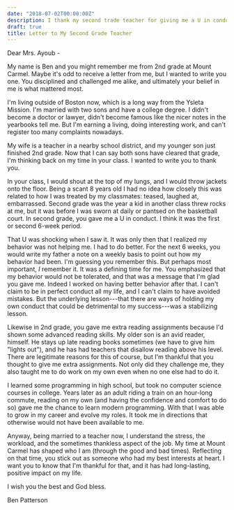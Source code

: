 ```yaml
---
date: "2018-07-02T00:00:00Z"
description: I thank my second trade teacher for giving me a U in conduct.
draft: true
title: Letter to My Second Grade Teacher
---
```


Dear Mrs. Ayoub -

My name is Ben and you might remember me from 2nd grade at Mount Carmel. Maybe it's odd to receive a letter from me, but I wanted to write you one. You disciplined and challenged me alike, and ultimately your belief in me is what mattered most.

I'm living outside of Boston now, which is a long way from the Ysleta Mission. I'm married with two sons and have a college degree. I didn't become a doctor or lawyer, didn't become famous like the nicer notes in the yearbooks tell me. But I'm earning a living, doing interesting work, and can't register too many complaints nowadays.

My wife is a teacher in a nearby school district, and my younger son just finished 2nd grade. Now that I can say both sons have cleared that grade, I'm thinking back on my time in your class. I wanted to write you to thank you.

In your class, I would shout at the top of my lungs, and I would throw jackets onto the floor. Being a scant 8 years old I had no idea how closely this was related to how I was treated by my classmates: teased, laughed at, embarrassed. Second grade was the year a kid in another class threw rocks at me, but it was before I was sworn at daily or pantsed on the basketball court. In second grade, you gave me a U in conduct. I think it was the first or second 6-week period. 

That U was shocking when I saw it. It was only then that I realized my behavior was not helping me. I had to do better. For the next 6 weeks, you would write my father a note on a weekly basis to point out how my behavior had been. I'm guessing you remember this. But perhaps most important, _I_ remember it. It was a defining time for me. You emphasized that my behavior would not be tolerated, and that was a message that I'm glad you gave me. Indeed I worked on having better behavior after that. I can't claim to be in perfect conduct all my life, and I can't claim to have avoided mistakes. But the underlying lesson---that there are ways of holding my own conduct that could be detrimental to my success---was a stabilizing lesson.

Likewise in 2nd grade, you gave me extra reading assignments because I'd shown some advanced reading skills. My older son is an avid reader, himself. He stays up late reading books sometimes (we have to give him "lights out"), and he has had teachers that disallow reading above his level. There are legitimate reasons for this of course, but I'm thankful that you thought to give me extra assignments. Not only did they challenge me, they also taught me to do work on my own even when no one else had to do it. 

I learned some programming in high school, but took no computer science courses in college. Years later as an adult riding a train on an hour-long commute, reading on my own (and having the confidence and comfort to do so) gave me the chance to learn modern programming. With that I was able to grow in my career and evolve my roles. It took me in directions that otherwise would not have been available to me.

Anyway, being married to a teacher now, I understand the stress, the workload, and the sometimes thankless aspect of the job. My time at Mount Carmel has shaped who I am (through the good and bad times). Reflecting on that time, you stick out as someone who had my best interests at heart. I want you to know that I'm thankful for that, and it has had long-lasting, positive impact on my life.

I wish you the best and God bless.

Ben Patterson
